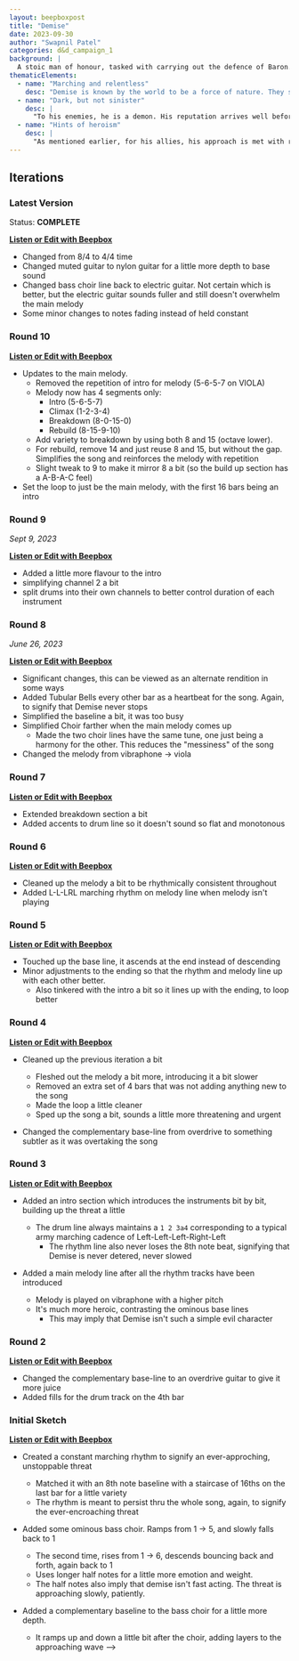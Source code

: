 ```yaml
---
layout: beepboxpost
title: "Demise"
date: 2023-09-30
author: "Swapnil Patel"
categories: d&d_campaign_1
background: |
  A stoic man of honour, tasked with carrying out the defence of Baron. His reputation precedes him, instilling fear in the hearts of all those who hear of his arrival. They say that all flora and fauna in his wake is left dead for generations. Those who know him personally hold deep admiration for his conviction, loyalty and leadership. He didn't choose his name, and it isn't one he's very fond of. But he knows it can be useful in battle and has gradually adopted it as his monicker.
thematicElements:
  - name: "Marching and relentless"
    desc: "Demise is known by the world to be a force of nature. They say that his march towards you cannot be stopped, and ruin is inevitable."
  - name: "Dark, but not sinister"
    desc: |
      "To his enemies, he is a demon. His reputation arrives well before you see him over the horizon, and it can only mean that destruction is imminent. But for his allies, he is a hero. A man that stands up for his people and vanquishes their enemies. Many on his side still fear his power, but few view him as evil."
  - name: "Hints of heroism"
    desc: |
      "As mentioned earlier, for his allies, his approach is met with relief and comfort, because they know they’re about to turn the tables. The terrifying nature of his power holds him back from being a typical hero, but hints of it should leak out."
---
```


## Iterations

### Latest Version

Status: **COMPLETE**

[**Listen or Edit with Beepbox**](https://www.beepbox.co/#9n54s7k0l0ge0ft1la3g0zj0jr3i0o23241T7v4u70f40p61770q72f5q0E21990l65d06HT-SRJJJJIAAAAAh0IaE1c11T5v4ua1f62ge2ec2f02j01960meq83432d38HT-Iqijriiiih99h0E0T1v2u40f0qwx10r511d08A4F2B6Q0068Pf624E2b676T1v0u96f10m8q0331d35A9F3B5Q5428P9973E263978T7v0u07f20o5134qb1c00g1d0aHt7760Md9xb9pb9h1IcE0T4v3u04f0q011z6666ji8k8k3jSBKSJJAArriiiiii07JCABrzrrrrrrr00YrkqHrsrrrrjr005zrAqzrjzrrqr1jRjrqGGrrzsrsA099ijrABJJJIAzrrtirqrqjqixzsrAjrqjiqaqqysttAJqjikikrizrHtBJJAzArzrIsRCITKSS099ijrAJS____Qg99habbCAYrDzh00E0T4v0uf0f0q00z6666ji8k8k3jSBKSJJAArriiiiii07JCABrzrrrrrrr00YrkqHrsrrrrjr005zrAqzrjzrrqr1jRjrqGGrrzsrsA099ijrABJJJIAzrrtirqrqjqixzsrAjrqjiqaqqysttAJqjikikrizrHtBJJAzArzrIsRCITKSS099ijrAJS____Qg99habbCAYrDzh00E0T4v4uf0f0q011z6666ji8k8k3jSBKSJJAArriiiiii07JCABrzrrrrrrr00YrkqHrsrrrrjr005zrAqzrjzrrqr1jRjrqGGrrzsrsA099ijrABJJJIAzrrtirqrqjqixzsrAjrqjiqaqqysttAJqjikikrizrHtBJJAzArzrIsRCITKSS099ijrAJS____Qg99habbCAYrDzh00E0T4v3uf0f0q011z6666ji8k8k3jSBKSJJAArriiiiii07JCABrzrrrrrrr00YrkqHrsrrrrjr005zrAqzrjzrrqr1jRjrqGGrrzsrsA099ijrABJJJIAzrrtirqrqjqixzsrAjrqjiqaqqysttAJqjikikrizrHtBJJAzArzrIsRCITKSS099ijrAJS____Qg99habbCAYrDzh00E0bq0000000042c95ImgW4G2c90gyk000a0E0w208y328wMy8cFiB28wMy8Q000248gx248gx248xz6coNz248gx240000000000000003iCas8xAg107KiE000m1o5wm1o5wm1o5wm1o5wm1o5wm0000k01M00g8gy249gx288gB001w0io0000000008800000ww000022000008000coNQ6cg8gy249gx288gB000Qwk8000601Q00g8gy249gx288gB248wx28000p2g1FK3U9EY5dvwkSLwIDrAuUSJCHCbcKPcVomMmQm0GjbTttUwq_zQ5j8WlkxjjnEaC2FRaqkQtdtdPvPL_g39GAqugdvQgFeSPBIjbZaPqArX-MTWhkSLRUACQuarnQiq_hAaqf2gdJlJlJLDHsNVAqZdjSIHJVW_JcGFcLdlBLuattEYtjq_9jHJ5yq3nU9H-QQvtZdHC3nZgUMLFGvBRneTukTn0bcnky18H0Kj91A2V4A5cA3cL4IyH0gM110zY_ML42VcyV0Kh8JcyQPIP8A4AgYPgKMbAObA2V4yQObj8Kia002PahFcFapowN79P96hJEPsKGzcPdizdPsDcJJJEOISKzcPtWz0IgGIKJHEPsT0sGGLbGcTeOs-hArq6prqOYNbbOZO_4GcBjgr88OebDcOtULncJSXCVGVNaCzOA9B8EEOczH4KcsOTUBNvGKsjR74kkp6gCmz8Prbd6lozjhAAth7khVohQ9BFXhONrsAnaN4nAcg5YGXa5PGOxncJJqbKUbhuNgY-8W2eUzJPqpHYXCVujDpdZ_q4t17shTpdfa4t17shRAo00LCR9Jkpv01ja02CwFE5E5EarcL6xlcg8Cz8An9EO95OqcysD8CCrFyN7RozkN0yIyG8YH8GxmCb4jeRJlh7Alcm8EbAkp0KhhA2V56hAp57Cb2Xd6h8KjhAibAQp4Vaoyaaa9H-42Q2Q2V0l54R-o5E5Eavt12D9aq2CwzVyq_d2Q2Q5ewt205jjrC3kVl1jM001jas8QN41p17A1p17A1p17A1kOY2dj428jbMhV6ghV6ghQjCQOA2Rcm8whYhA4uhA4uhA4t7C17IsMhV6ghV6gbhhUwkQ5d1jghX784qhicwzOcwmwmwzOegaq2CwFE8ZzR0W6qZ1jgkw1kNow4aC8wwE8a22wwE8a22wawaCnwaFy142FBU5O1swn85Ocz8EYMexD7M2hicyzP8nC1uo5O1swn85j5M5g5g5hhVi5d1jgkQ4uNefOKEOczA3Eg00)

- Changed from 8/4 to 4/4 time
- Changed muted guitar to nylon guitar for a little more depth to base sound
- Changed bass choir line back to electric guitar. Not certain which is better, but the electric guitar sounds fuller and still doesn't overwhelm the main melody
- Some minor changes to notes fading instead of held constant

### Round 10

[**Listen or Edit with Beepbox**](https://www.beepbox.co/#9n54s7k0l0ge0ft2Ga7g0zj0gr1i0o23241T5v4ua2f50le2dc2j02e02feq83432d38HK_Sziiirrqih99h0E0T5v4ua1f62ge2ec2f02j01960meq83432d38HT-Iqijriiiih99h0E0T1v2u44f0qwx10l511d03A1F0B7Q005dPd444E5b661862763677T1v2u01f10l7q8142d35AbF6B8Q28c0Pb745E179T7v0u07f20o5134qb1c00g1d0aHt7760Md9xb9pb9h1IcE0T4v3u04f0q011z6666ji8k8k3jSBKSJJAArriiiiii07JCABrzrrrrrrr00YrkqHrsrrrrjr005zrAqzrjzrrqr1jRjrqGGrrzsrsA099ijrABJJJIAzrrtirqrqjqixzsrAjrqjiqaqqysttAJqjikikrizrHtBJJAzArzrIsRCITKSS099ijrAJS____Qg99habbCAYrDzh00E0T4v0uf0f0q00z6666ji8k8k3jSBKSJJAArriiiiii07JCABrzrrrrrrr00YrkqHrsrrrrjr005zrAqzrjzrrqr1jRjrqGGrrzsrsA099ijrABJJJIAzrrtirqrqjqixzsrAjrqjiqaqqysttAJqjikikrizrHtBJJAzArzrIsRCITKSS099ijrAJS____Qg99habbCAYrDzh00E0T4v4uf0f0q011z6666ji8k8k3jSBKSJJAArriiiiii07JCABrzrrrrrrr00YrkqHrsrrrrjr005zrAqzrjzrrqr1jRjrqGGrrzsrsA099ijrABJJJIAzrrtirqrqjqixzsrAjrqjiqaqqysttAJqjikikrizrHtBJJAzArzrIsRCITKSS099ijrAJS____Qg99habbCAYrDzh00E0T4v3uf0f0q011z6666ji8k8k3jSBKSJJAArriiiiii07JCABrzrrrrrrr00YrkqHrsrrrrjr005zrAqzrjzrrqr1jRjrqGGrrzsrsA099ijrABJJJIAzrrtirqrqjqixzsrAjrqjiqaqqysttAJqjikikrizrHtBJJAzArzrIsRCITKSS099ijrAJS____Qg99habbCAYrDzh00E0bq0000000042c95ImgW4G2c90gyk000a0E0w208y328wMy8cFiB28wMy8Q000248gx248gx248xz6coNz248gx240000000000000003iCas8xAg107KiE000m1o5wm1o5wm1o5wm1o5wm1o5wm0000k01M00g8gy249gx288gB001w0io0000000008800000ww000022000008000coNQ6cg8gy249gx288gB000Qwk8000601Q00g8gy249gx288gB248wx28000p2g-FK_U9HY5dHU5dQ-2OtKhXzqSqKoIOXcPByeMzJ8U2Fd7TttUwtfUZ1kOeBl8kQSKwGoaDkFFjnQRQTB_Ndv_jtfwcCGhFV0WuCRYxitJDboCq-BpJidZ_orZdjtfU-99KrUFKDQirnQp2CLMA3rlrlrrVWTcup7jQSnSIHJVW_JcGFd7PlprTyDzTdYtOiDzTdIjgtfMYHXK-CWsMtfWxNxH_7BRneTucTn1pE-F4qidwzOp8YwzO98Wp8Wpp8Q6J0wuVozO2f9AzO2f8AzFAzFD9ApbBS8YwzOp8YwzO98Wp8Wp8YAz00bd6hFd6iCzy34sDcAp6SzdOWGcPcRacTdOsOSSSzaPqWcPdTGc2N2GOWSKzdPs1OGGYKEPsX9PV6hJEpEXqOYNbbOZO_4GcBjkXyi4Qp3d7naqcP9RCzbRPhTrHd6rCHyqcBjnWcxd6hhhAp3d7oACzcsQt-99EOXd6lNd6jUhUhhhAp2qez8PrbduloLjnABZhvknVonQ9EWkQozBAtKihVm8Av8owhIQtnph7DlB4rCzJHidCzJMzEJd6hgFHPNvgnT5ZKrjeDjhSVKnAVSjvvSxvgnT5ZSjjOxvgnT5Zpu01vdQcWSzbU1jhw0OW3bE8W2ewOXd7NEzkOxiq6qfyif9EO98YCz8D9O9FCWpsFZmbZH8Gy_aOaEzqpsFcXmRl5-hkOVix7Akp17Akp17Akp6hAkuoIhXd6h97AQp4AujhAjAFB8EEEDjFEO2ewzE8YwmyytfP17ghQ6nXE8puipt1BQ5_cjF-q8W2ewOZ0YX0ldyXOARf8Q6nM00aqcUnFB85O2_85O2_85O2_85FE-1uFB2A9E-2_8O2_8O2-yunFEO2eFBOA2_ycwLOcwLOcwLEYgbZz8bYz8bYz88WaeMcKwOW3bEbZzA2Z96hA5-hA4t17gnV786ngpt1BQ5-NVwutPFW3bEcI1kOVg4hFB8aq2CwFEaq2CwFE5E5FE-16FB2A4ughV17A4ughV6hAku87DsYnw4Ap6hhSh7N17A4ughV17A4qpu1q1q1qaf2gOW3bEcKwLS9ULBsNAp787Do0)

- Updates to the main melody. 
  - Removed the repetition of intro for melody (5-6-5-7 on VIOLA)
  - Melody now has 4 segments only:
    - Intro (5-6-5-7)
    - Climax (1-2-3-4)
    - Breakdown (8-0-15-0)
    - Rebuild (8-15-9-10)
  - Add variety to breakdown by using both 8 and 15 (octave lower). 
  - For rebuild, remove 14 and just reuse 8 and 15, but without the gap. Simplifies the song and reinforces the melody with repetition
  - Slight tweak to 9 to make it mirror 8 a bit (so the build up section has a A-B-A-C feel)
- Set the loop to just be the main melody, with the first 16 bars being an intro

### Round 9
_Sept 9, 2023_

[**Listen or Edit with Beepbox**](https://www.beepbox.co/#9n54s7k0l08e0jt2Ga7g0Dj0gr1i0o23241T5v4ua2f50le2dc2j02e02feq83432d38HK_Sziiirrqih99h0E0T5v4ua1f62ge2ec2f02j01960meq83432d38HT-Iqijriiiih99h0E0T1v2u44f0qwx10l511d03A1F0B7Q005dPd444E5b661862763677T1v2u01f10l7q8142d35AbF6B8Q28c0Pb745E179T7v0u07f20o5134qb1c00g1d0aHt7760Md9xb9pb9h1IcE0T4v3u04f0q011z6666ji8k8k3jSBKSJJAArriiiiii07JCABrzrrrrrrr00YrkqHrsrrrrjr005zrAqzrjzrrqr1jRjrqGGrrzsrsA099ijrABJJJIAzrrtirqrqjqixzsrAjrqjiqaqqysttAJqjikikrizrHtBJJAzArzrIsRCITKSS099ijrAJS____Qg99habbCAYrDzh00E0T4v0uf0f0q00z6666ji8k8k3jSBKSJJAArriiiiii07JCABrzrrrrrrr00YrkqHrsrrrrjr005zrAqzrjzrrqr1jRjrqGGrrzsrsA099ijrABJJJIAzrrtirqrqjqixzsrAjrqjiqaqqysttAJqjikikrizrHtBJJAzArzrIsRCITKSS099ijrAJS____Qg99habbCAYrDzh00E0T4v4uf0f0q011z6666ji8k8k3jSBKSJJAArriiiiii07JCABrzrrrrrrr00YrkqHrsrrrrjr005zrAqzrjzrrqr1jRjrqGGrrzsrsA099ijrABJJJIAzrrtirqrqjqixzsrAjrqjiqaqqysttAJqjikikrizrHtBJJAzArzrIsRCITKSS099ijrAJS____Qg99habbCAYrDzh00E0T4v3uf0f0q011z6666ji8k8k3jSBKSJJAArriiiiii07JCABrzrrrrrrr00YrkqHrsrrrrjr005zrAqzrjzrrqr1jRjrqGGrrzsrsA099ijrABJJJIAzrrtirqrqjqixzsrAjrqjiqaqqysttAJqjikikrizrHtBJJAzArzrIsRCITKSS099ijrAJS____Qg99habbCAYrDzh00E0bq0000000042c95Img00amNp0e0U48B0002wa1w6028wMy8c8y3akFkGid040g11w0008gx248gx248gy6coNz6coNy248gx240000000000000003iCas8xAaoFQcgNXAG0005wm1o5wm1o5wm1o5wm1o5wm1o5wm1o0001g070010x288gB248wx2k8gy001w0io0000000008800000ww00002200000880000036ct1z4248wx2k8gy249gx28003i1gw000o07g010x288gB248wx2k8gy248wx28000p2gQFK_U9HY5dHU5dQ-2OtKhXzqSqKoIOXcPByeMzJ8U2Fd7TttUwtfUZ1kOeBl8kQSKwGoaDkFFjnQRQTB_Ndv_jtfwcCGhFV0WuCRYxisxtOSkq-BnJidZTorRdjtfU-99KrUFKDQirnQp2CLMA3rlrlrrVWTcup7jQSnSIHJVW_JcGFd7PlprTyDzTdYtOiDzTdIjgtfMYHXK-CWsMtfWxNxHwIQvkyd96MhVcAughV4AtcAtcIAq3mwgfsIhV17AOhV17AihQOhQPAOcBOX4ughVcAughV4AtcAtcAuihw05Cz8QCz9jhN1yejCiczrhCVtl6pCqB6rCVeprrrhBpJt6pCXR61oxlptrnhCVK0VllunkpKtAVYz8SQcQtJpuoBBVuVvyl6iFGtN92qcxCzHBd6pAWPhBWVEXJRCzdPlNd6iFHZ6gCz8EEOcxCzIijhCeqe_4AQptCzaUCz9Y8Y8EEOcxd7hApJBCLaInFHOi-ELGbYIbW4QtaqchOOeT98YH4ifAcg8SqeHIEzPGOydPhSRF6PhSUhQmCz8EkRVULEbXy-TdFDjFEXsTbOsX9LLXgLEbXy-X9FVgLEbXy-IL00LCW6trhBY0FEM0pt1BQ4t17gptCzUQhGpgFd3d7N97AQp4AujhAjAV4QPtcKk-H5-RAlhvBp5khJcKkCtHqGy_8GpsFgzOacwzOacwzOacz8Oafcm8ZCz8AzOqcyif9EO9OkOAkkkjFQQp17ghQ4ugbhheDVwzE8W3bZQ4cL9cKwOW2_C9Q_d4t17gpuwutwaCNtViqDAq3bU005d6sbQOA2V1vA2V1vA2V1vA2QQv0LkOxi4Qv1vAp1vAp1vhfbQQp17kOVi1vN6gnV6gnV6gnQu85-NA5-hA5-hA4t57o6ngpt1BQ5-NO1uAz8O2_8O2ewzEbYzA3bEcKwOW2_oYMfeVQZ1BQ6m0GpsE28QOA5d1jgkQ5d1jgkQ2Q2QQv0zkOxi2f88YwzO2f88Yz8Oaf43PKubM2icz8EX8zUwzO2f88YwzO2dcL0J0J0J57x8pt1BQ6ngnX4YnOKoOczA3PI00)

- Added a little more flavour to the intro
- simplifying channel 2 a bit
- split drums into their own channels to better control duration of each instrument

### Round 8
_June 26, 2023_

[**Listen or Edit with Beepbox**](https://www.beepbox.co/#9n52s7k0l00e0zt2wa7g0Dj0gr1i0o23241T5v2ua2f50le2dc2j02e02feq83432d38HK_Sziiirrqih99h0E0T5v2ua1f62ge2ec2f02j01960meq83432d38HT-Iqijriiiih99h0E0T1v1u44f0qwx10l511d03A1F0B7Q005dPd444E5b661862763677T1v0u01f10l7q8142d35AbF6B8Q28c0Pb745E179T7v0u07f20o5134qb1c00g1d0aHt7760Md9xb9pb9h1IcE0T4v2u04f0q011z6666ji8k8k3jSBKSJJAArriiiiii07JCABrzrrrrrrr00YrkqHrsrrrrjr005zrAqzrjzrrqr1jRjrqGGrrzsrsA099ijrABJJJIAzrrtirqrqjqixzsrAjrqjiqaqqysttAJqjikikrizrHtBJJAzArzrIsRCITKSS099ijrAJS____Qg99habbCAYrDzh00E0T4v1uf0f0q00z6666ji8k8k3jSBKSJJAArriiiiii07JCABrzrrrrrrr00YrkqHrsrrrrjr005zrAqzrjzrrqr1jRjrqGGrrzsrsA099ijrABJJJIAzrrtirqrqjqixzsrAjrqjiqaqqysttAJqjikikrizrHtBJJAzArzrIsRCITKSS099ijrAJS____Qg99habbCAYrDzh00E0bq0000000042c8BImgW4GmNp0e0U48B0002wa0E2w28wMy8taAzmJqQGid040g11w0008gx248gx248gy6coNz6coNz6coNz6c0000000000000003iCas8xAaoFQcgNXAG0005wm1o5wm1o5wm1o5wm1o5wm1o5wm1o0000Nz7goN0x288gB248wx2k8gy248wx280000000w00000000ww0000000000000000000p2dGFK_U9HY5dHU5dQ-2OtKhXzqSqKoIOXcPByeMzJ8U2Fd7TttUwtfjqXW2FAtaGgFMaC2FRaqkRZdtdVvYjn_QTjU39GAqugeDFJv8kD8nsJB6LFlXkzvtS6ZjkTj-fyirC-arFZ4CRZ6gEHY8CLMrqHqHrvnmWzR8WviWSXAKpLjhYRnTZUHUZBXn8XABf7KroCwWvxTvtQQTjBzFMbd7R8zihI4uj97A4uh97j97jb96wRE43Tb4ughVcAughV4AtcAtcVcz9sKN7A4uj97A4uh97j97j97AAo01pEOd9EOkQsgozAVAz8SQpKnlhCpCFhCVKjCmSSQpmrnhCpKZhwm8lmnmRQpKrwellnBR6rDpev8OdJ3d7rmnC9punKnUBhAGqDsigCz8pEWVjhCpeIQpuKqeXtpEPsRsjhAGq_hA9EOaacz8pEX4AQpzCzLN9d6npEOK9EOv2f2aacz8jhQp6rppHOH5WqYALGbWy_b2-xd7iCz4sIzJOifaN4zV342dCzGXa8YWIEzsQtJqhIQtK4t5FEOa5duubW2-ULJPqpQWqeTdOYDeOrX-QbW2-ULKOqukbW2-ULHbM0bVKxDmQpv0bSze2gIhGpgFlrSz8CX8YGL8CX8Td6llruTtShVtdPhYngzqpgFcRkVE-pEzOpGH8GyfaGGICqOppE-pSqGWpsFdmb-GOaELOIyG8SCnajeRJlhvAtyx7AtjeP97IrcX4AuPIPNcTAPN4X5lsQvdk8-9CGKFCyf9CGIyG8YGGGOpHGmpipjagVBaCICFBOB3bEcKwOW2_CegbQAp6gnV3jbB8AzEAztcKkygkAp7ccApk-pApuOpt1BQ5_s02FInukCFV6CzUEE000)

- Significant changes, this can be viewed as an alternate rendition in some ways
- Added Tubular Bells every other bar as a heartbeat for the song. Again, to signify that Demise never stops
- Simplified the baseline a bit, it was too busy
- Simplified Choir farther when the main melody comes up
  - Made the two choir lines have the same tune, one just being a harmony for the other. This reduces the "messiness" of the song
- Changed the melody from vibraphone -> viola

### Round 7

[**Listen or Edit with Beepbox**](https://www.beepbox.co/#9n41s7k0l00e0vt2Ga7g0zj0gr1i0o2324T5v0ua2f50le2dc2j02e02feq83432d38HK_Sziiirrqih99h0E0T5v1ua1f62ge2ec2f02j01960meq83432d38HT-Iqijriiiih99h0E0T1v0u35f0qwx10l611d08A6F0B0Q05c0Pa660E2bi626T1v0u34f0q0x10n51d08AcFhB3Q01a5P9939E2b776T4v2u04f0q011z6666ji8k8k3jSBKSJJAArriiiiii07JCABrzrrrrrrr00YrkqHrsrrrrjr005zrAqzrjzrrqr1jRjrqGGrrzsrsA099ijrABJJJIAzrrtirqrqjqixzsrAjrqjiqaqqysttAJqjikikrizrHtBJJAzArzrIsRCITKSS099ijrAJS____Qg99habbCAYrDzh00E0bc00000g8wz288My288wz0g1000k0000k1gy8c8y3288wy8c8y3akFiBao000248gx248gx248gx248gx248gx24000m1o5wm1o5JaoFMy6gFyDgN37KiE0006cp0x288gB248wx2k8gy248gx28000p29hFKDU9HYaFdHUnkmR8Si7cpJWqfCGSTLeaUGWpth7mhSlsppvUwte02CU_wFE_7NarF-cyjq-z8mq_2J0PrJARXpdqlk-vsNzdQ_4QTjY3FZ1dvXhrq02CzWkQQQQQQQQN7ccgP14cK005CzUQCzVy2hFIAp6SySKGyOPkEJJFIJJJEGJHEIJTG8agGIKJHEJJwqGGYKEJKFLAp6SzdHbP4ILbTbVaz9jsTNArsVCjJuKqfXtPsRsSkSnNAkkp6hK9pD7UBBZHCjN6hhhAp555JDqIpuipthBR6nBxBQ4tczmhSQAtkyhW4whVnph7DlB4v6RF7KUhQnIkkR_0LEbYwzE8W3bTzbEcKUOXieSDocKwOWbqqWrHXZoOW3bKcKUzFFR3bEcKUOWPbbSze2gIhGpgFlrSz8CX8YGL8CX8Td6llruTtShVtdPhYngzqpgFcRkVE-pEzOpGH8GyfaGGICqOppE-pSqGWpsFdmbRcEkH8Gy_aOaEzqpsFcXmRl5-hSa4ugQOxipSp8ZzpDoAzStCu9CYCu8DoGHCzVGx7NcRlRcQhVcRlAlh7BllmjdtiPajapi7cFkRAw00)

- Extended breakdown section a bit
- Added accents to drum line so it doesn't sound so flat and monotonous

### Round 6

[**Listen or Edit with Beepbox**](https://www.beepbox.co/#9n41s7k0l00e0rt2Ga7g0vj0fr1i0o2324T5v0ua2f50le2dc2j02e02feq83432d38HK_Sziiirrqih99h0E0T5v1ua1f62ge2ec2f02j01960meq83432d38HT-Iqijriiiih99h0E0T1v0u35f0qwx10l611d08A6F0B0Q05c0Pa660E2bi626T1v0u34f0q0x10n51d08AcFhB3Q01a5P9939E2b776T4v1u04f0q011z6666ji8k8k3jSBKSJJAArriiiiii07JCABrzrrrrrrr00YrkqHrsrrrrjr005zrAqzrjzrrqr1jRjrqGGrrzsrsA099ijrABJJJIAzrrtirqrqjqixzsrAjrqjiqaqqysttAJqjikikrizrHtBJJAzArzrIsRCITKSS099ijrAJS____Qg99habbCAYrDzh00E0bc00000g8wz288My288wz0g1g0001g528wMy8c8wy28wMy8cFiC0000x248gx248gx248gx248gx24000m1o5wm1o5JaoFMy6gFyDgNaw000oNA248wx2k8gy249gx288gy0000p28AFKDU9HYaFdHUnkmR8Si7cpJWqfCGSTLeaUGWpth7mhSlsppvUwte05dN_1jh-fykTjYp4CRZ6gIR-5q1CTr9HSOqQGFY-Vz6rF-9FKDU7jW2q_SySQ0aqfFjjjjjjjjj4sMN3c4gOU00IQv6AQvcgiddAz8SQmRRkmmqB5JJdBJJJ5lJt5BKZh1i5lBRJt5JI3llnBR5JRdYz8SQpJpuoBBVuVv9kparC-czrDcOtHRPh_rKrCHCOCO-cyyz8OdNbcU_4ILJsOu8Oaacz8EEJIXlzbOjbGcKEOYIcKwOWieOIzAp4zQ90zOKOyfeHa8-dHsDtPaOpOWqq_wnQ5-ghQ4t1BXNBQ6noptpBWNBQ6nhpjnjrvsbVB2D18m8RcEkGL8CX8YGL8CX8Tja5aGJLrKX8YKCVEObEhIQpcRlAPh7APlmhl4ulllpcRAPjejlupGNvNmhl5-lAlh6QOxipSJGGbYzP52dd6hAPj97ApcQihVejfkPujd4V5lFGx7APlmjd4ujdlp5khVlllAPmOPajapi7cFkRAw0)

- Cleaned up the melody a bit to be rhythmically consistent throughout
- Added L-L-LRL marching rhythm on melody line when melody isn't playing

### Round 5

[**Listen or Edit with Beepbox**](https://www.beepbox.co/#9n41s7k0l00e0rt2Ga7g0vj0fr1i0o2324T5v0u50f0qwx10p511d08H-JJAArrqiih999h0E1b6T3v1uaef0q0x10p71d23Sp99f9c9Vppbaa9gE1b9T1v0u35f0qwx10l611d08A6F0B0Q05c0Pa660E2bi626T1v0u34f0q0x10n51d08AcFhB3Q01a5P9939E2b776T4v1uf0f0q011z6666ji8k8k3jSBKSJJAArriiiiii07JCABrzrrrrrrr00YrkqHrsrrrrjr005zrAqzrjzrrqr1jRjrqGGrrzsrsA099ijrABJJJIAzrrtirqrqjqixzsrAjrqjiqaqqysttAJqjikikrizrHtBJJAzArzrIsRCITKSS099ijrAJS____Qg99habbCAYrDzh00E0bc00000g8wz288My288wz0g1g0001g528wMy8c8wy28wMy8cFiC0000x248gx248gx248gx248gx24000m1o000000daoFMy6gFyDgNaw000oNA248wx2k8gy249gx288gy0000p28jFKDU9HYaFdHUnkmR8Si7cpJWqfCGSTLeaUGWpth7mhSlsppvUwte05dN_1fvMcFRTgYljtfEASLEO5CLYJ0PrJARXpdqlk-LapvjNWDzTdYrjtfQeDQ4R_R5RM0kQviCCCCCCCCC8Vxy6o8xBM01jhYa8wAqqV6hJEJHGEIIRabrqrbrrqaHqWbbtOy2AaHbHqWbro6GGLbGbrGrV6hJEJHIIGAtGxdN_6hhhlmPhZpCpJYxgCO-cyyz8ObaZSYHiEScyyz8Oaa2_gcKwOVcOV0OYIcKwOWie1H8V6h8Z2g8WGieSAzI8WOeGOWCLU5Z1vA4t17gpuYpt1BS6nmpuIpt1BQmkRQSTT2-pgFMi5ydja5aHO9KOfaHO9KOdQOxiGHrSXKOfbFKqcyW4rd6jdlpcQhVcRlAlh7Bllmjd9EOtCqaZhdy_CIyGbYH8GydFB2APJrlknV7ya4vcpcQOhV6jd4AujAPRcTAPhehlqqEhVcRlAPh7APlmhl4ulllpcRIIOAOCkxPaldp800)

- Touched up the base line, it ascends at the end instead of descending
- Minor adjustments to the ending so that the rhythm and melody line up with each other better. 
  - Also tinkered with the intro a bit so it lines up with the ending, to loop better

### Round 4

[**Listen or Edit with Beepbox**](https://www.beepbox.co/#9n41s7k0l00e0rt2Ga7g0vj0fr1i0o2324T5v0u50f0qwx10p511d08H-JJAArrqiih999h0E1b6T3v1uaef0q0x10p71d23Sp99f9c9Vppbaa9gE1b9T1v0u35f0qwx10l611d08A6F0B0Q05c0Pa660E2bi626T1v0u34f0q0x10n51d08AcFhB3Q01a5P9939E2b776T4v1uf0f0q011z6666ji8k8k3jSBKSJJAArriiiiii07JCABrzrrrrrrr00YrkqHrsrrrrjr005zrAqzrjzrrqr1jRjrqGGrrzsrsA099ijrABJJJIAzrrtirqrqjqixzsrAjrqjiqaqqysttAJqjikikrizrHtBJJAzArzrIsRCITKSS099ijrAJS____Qg99habbCAYrDzh00E0b000000g8wz288wy2c8wz0g100001g528wMy8c8wy28wMy8cE2w0000x248gx248gx248gx248gx24000m1o0000000aoFMy6gFyDgxaw000oNA248wx2k8gy249gx288gy0000p27PFKDU9HYaFdHUnkmR8Si7cpJWqfCGSSnVpvmnTpzd7UFuDy805dN_1fvMcFRTgYljtfEASLEFHZ2SPn-UwpKWOqZICJiZbTxjbWu15f7KrUWCWvEte02PhYk8Wp8Wp8Wp8Wp8Wp8WpwhE0e1Y00kQv2y896CKhArqbqWGbbdiySSCOSSSyGSKyOTsEwF2GOWSKySS1GGHOWySWC-hArqbqXbaF7qEjsvNAkkllRlO6FgCO-cyyz8OaWXaJqz8Oaacz8EEbZ0OW3bG8WyeIOZoOW3bH8XHyeSQzQGieOAzHF8X2eIzI8Xqq_wnQ5-ghQ4t1BwLCkas4xozkOxiGYyrIzOGYyrIztcEkGGSZKXIzOWrCz8Kx6PhAPlmjd4ujdlp5khVlllAPiqcDpCyLkjoLVH8Gy_aOaEzqpgFcXmRl5-hUyx7P6jdcAuhAPh97AVcZjdVcQjAlmCG4ujdlpcQhVcRlAlh7BllmjdrbcFcFB8sOBjmi00)

- Cleaned up the previous iteration a bit
  - Fleshed out the melody a bit more, introducing it a bit slower
  - Removed an extra set of 4 bars that was not adding anything new to the song
  - Made the loop a little cleaner
  - Sped up the song a bit, sounds a little more threatening and urgent

- Changed the complementary base-line from overdrive to something subtler as it was overtaking the song

### Round 3

[**Listen or Edit with Beepbox**](https://www.beepbox.co/#9n41s7k0l00e0vt2ma7g0vj0fr1i0o4324T7v3u07f50p61770q72d42g3q0F21a90k761d06HT-SRJJJJIAAAAAh0IaE1c11T5v0ua2f50le2dc2j02e02feq83432d38HK_Sziiirrqih99h0E0T1v0u35f0qwx10l611d08A6F0B0Q05c0Pa660E2bi626T1v0u34f0q0x10n51d08AcFhB3Q01a5P9939E2b776T4v1uf0f0q011z6666ji8k8k3jSBKSJJAArriiiiii07JCABrzrrrrrrr00YrkqHrsrrrrjr005zrAqzrjzrrqr1jRjrqGGrrzsrsA099ijrABJJJIAzrrtirqrqjqixzsrAjrqjiqaqqysttAJqjikikrizrHtBJJAzArzrIsRCITKSS099ijrAJS____Qg99habbCAYrDzh00E0b000000g8wz288My288wz288M40g1g528wMy8c8y3288wy8c8y3a0E0x248gx248gx248gx248gx248gx00000000000000y6gFyD0000000oNA248wx288gB248wx2k8gy248wp26TFKD-9HYaZdHUnkmR8Si7cpJWqfCGSSnVpvmnTpzd7UFuDy805dN_1fvMcFRTgYljtfEASLEFHZ2SPn-UwpKWOqZICJiZbTxjbWu15f7KrUWCWvEte02PhYk8Wp8Wp8Wp8Wp8Wp8WpwhE0e1Y00kQv2y896CKhArqbqWGbbdiySSCOSSSyGSKyOTsEwF2GOWSKySS1GGHOWySWC-hArqbqWaW93oEjsvNAkklRRlO6FgCO-cyyz8OaWXaJqz8Oaacz8EEbM1vcEkU92N6FB2BlV4Tp7BlV4Tp6WpgFllJXtTp7BQTd6ht2dCz9CGICq8YCqGOaEzOGGH9CAQpePd5uECNvPmhl5-lAlh6QOxipSJGGbYzN52fCcCqp8Yz9Cyif9OpWCrOpED8GJdk8YCqGOpEzOpGH8GyfaGGICqSmpipjagVBaCIA00)

- Added an intro section which introduces the instruments bit by bit, building up the threat a little
  - The drum line always maintains a `1 2 3a4` corresponding to a typical army marching cadence of Left-Left-Left-Right-Left
    - The rhythm line also never loses the 8th note beat, signifying that Demise is never detered, never slowed

- Added a main melody line after all the rhythm tracks have been introduced
  - Melody is played on vibraphone with a higher pitch
  - It's much more heroic, contrasting the ominous base lines
    - This may imply that Demise isn't such a simple evil character



### Round 2

[**Listen or Edit with Beepbox**](https://www.beepbox.co/#9n31s7k0l00e03t2ma7g0fj07r1i0o432T7v1u07f50p61770q72d42g3q0F21a90k761d06HT-SRJJJJIAAAAAh0IaE1c11T5v1ua2f50le2dc2j02e02feq83432d38HK_Sziiirrqih99h0E0T1v1u01f0q0x10n53d08AcFhB5Q01a5P997aE2b776T4v1uf0f0q011z6666ji8k8k3jSBKSJJAArriiiiii07JCABrzrrrrrrr00YrkqHrsrrrrjr005zrAqzrjzrrqr1jRjrqGGrrzsrsA099ijrABJJJIAzrrtirqrqjqixzsrAjrqjiqaqqysttAJqjikikrizrHtBJJAzArzrIsRCITKSS099ijrAJS____Qg99habbCAYrDzh00E0b4xc00000000igM000000014h000000004h800000000p236FKD-9HYaZdHUnkmR8Si7cpJWqfCGSQ5dN_1fvMcFRTgYljtfEASLEFHZ2SPn-UwpKWOqZICJiZbTxjbWu15f7KrUUbd7NgzFAzFAzFAzFAzFAzFC16w0U7M5YOxjwAb4qCkalnAjtAulnAjtArFB2BlmTJTtAunjsQp5Q8SqcCqGOpEzOpGH8GyfaGGICqjhAXcQk0)

- Changed the complementary base-line to an overdrive guitar to give it more juice
- Added fills for the drum track on the 4th bar

### Initial Sketch

[**Listen or Edit with Beepbox**](https://www.beepbox.co/#9n31s7k0l00e03t2ma7g0fj07r1i0o432T5v1ua6f10i8q8141d23HYr901i8ah00000h0E0T5v1ua2f50le2dc2j02e02feq83432d38HK_Sziiirrqih99h0E0T5v1u53f0qwx10h511d03H_RIBJAAAzrrrqhh0E1b4T4v1uf0f0q011z6666ji8k8k3jSBKSJJAArriiiiii07JCABrzrrrrrrr00YrkqHrsrrrrjr005zrAqzrjzrrqr1jRjrqGGrrzsrsA099ijrABJJJIAzrrtirqrqjqixzsrAjrqjiqaqqysttAJqjikikrizrHtBJJAzArzrIsRCITKSS099ijrAJS____Qg99habbCAYrDzh00E0b4xc00000000igM000000014h000000004h400000000p22uFKD-9HYaZdHUnkmR8Si7cpJWqfCGSQ5dN_1fvMcFRTgYljtfEASLEFHZ2SPn-UwpKWOqZICJiZbTxjbWu15f7KrUUbd7NgzFAzFAzFAzFAzFAzFC16w0U7M5QOxjwA16FB2ARp4QhVdmhd4rja59DqSaEzOqw0)

- Created a constant marching rhythm to signify an ever-approching, unstoppable threat
  - Matched it with an 8th note baseline with a staircase of 16ths on the last bar for a little variety
  - The rhythm is meant to persist thru the whole song, again, to signify the ever-encroaching threat

- Added some ominous bass choir. Ramps from 1 -> 5, and slowly falls back to 1
  - The second time, rises from 1 -> 6, descends bouncing back and forth, again back to 1
  - Uses longer half notes for a little more emotion and weight. 
  - The half notes also imply that demise isn't fast acting. The threat is approaching slowly, patiently.

- Added a complementary baseline to the bass choir for a little more depth. 
  - It ramps up and down a little bit after the choir, adding layers to the approaching wave  -->